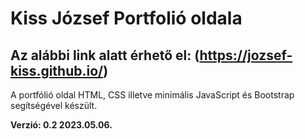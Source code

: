 # Kiss József Portfolió oldala

## Az alábbi link alatt érhető el: (https://jozsef-kiss.github.io/)

A portfólió oldal HTML, CSS illetve minimális JavaScript és Bootstrap segítségével készült.

**Verzió: 0.2 2023.05.06.**
